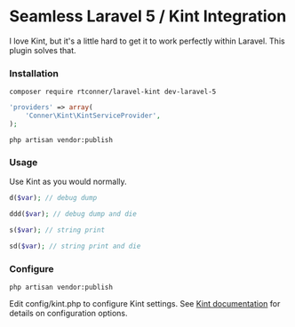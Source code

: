 Seamless Laravel 5 / Kint Integration
============

I love Kint, but it's a little hard to get it to work perfectly within Laravel. This plugin solves that.

### Installation

    composer require rtconner/laravel-kint dev-laravel-5

```php
'providers' => array(
	'Conner\Kint\KintServiceProvider',
);
```

    php artisan vendor:publish

### Usage

Use Kint as you would normally.

```php
d($var); // debug dump

ddd($var); // debug dump and die

s($var); // string print

sd($var); // string print and die
```

### Configure

    php artisan vendor:publish

Edit config/kint.php to configure Kint settings. See [Kint documentation](http://raveren.github.io/kint/) for details on configuration options.